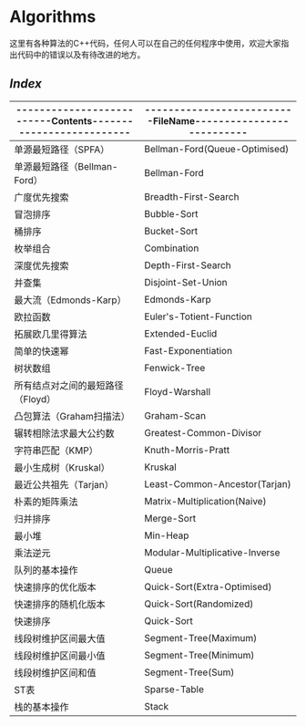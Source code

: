 # Algorithms
这里有各种算法的C++代码，任何人可以在自己的任何程序中使用，欢迎大家指出代码中的错误以及有待改进的地方。
## *Index*
| --------------------------Contents-------------------------- | --------------------------FileName-------------------------- |
| ------------------------------------------------------------ | ------------------------------------------------------------ |
| 单源最短路径（SPFA） | Bellman-Ford(Queue-Optimised) |
| 单源最短路径（Bellman-Ford） | Bellman-Ford |
| 广度优先搜索 | Breadth-First-Search |
| 冒泡排序 | Bubble-Sort |
| 桶排序 | Bucket-Sort |
| 枚举组合 | Combination |
| 深度优先搜索 | Depth-First-Search |
| 并查集  | Disjoint-Set-Union |
| 最大流（Edmonds-Karp） | Edmonds-Karp |
| 欧拉函数 | Euler's-Totient-Function |
| 拓展欧几里得算法 | Extended-Euclid |
| 简单的快速幂 | Fast-Exponentiation |
| 树状数组 | Fenwick-Tree |
| 所有结点对之间的最短路径（Floyd） | Floyd-Warshall |
| 凸包算法（Graham扫描法） | Graham-Scan |
| 辗转相除法求最大公约数 | Greatest-Common-Divisor |
| 字符串匹配（KMP） | Knuth-Morris-Pratt |
| 最小生成树（Kruskal） | Kruskal |
| 最近公共祖先（Tarjan） | Least-Common-Ancestor(Tarjan) |
| 朴素的矩阵乘法 | Matrix-Multiplication(Naive) |
| 归并排序 | Merge-Sort |
| 最小堆 | Min-Heap |
| 乘法逆元 | Modular-Multiplicative-Inverse |
| 队列的基本操作 | Queue |
| 快速排序的优化版本 | Quick-Sort(Extra-Optimised) |
| 快速排序的随机化版本 | Quick-Sort(Randomized) |
| 快速排序 | Quick-Sort |
| 线段树维护区间最大值 | Segment-Tree(Maximum) |
| 线段树维护区间最小值 | Segment-Tree(Minimum) |
| 线段树维护区间和值 | Segment-Tree(Sum) |
| ST表 | Sparse-Table |
| 栈的基本操作 | Stack |
